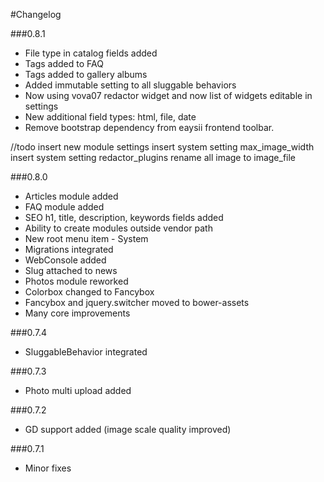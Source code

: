 #Changelog

###0.8.1
* File type in catalog fields added
* Tags added to FAQ
* Tags added to gallery albums
* Added immutable setting to all sluggable behaviors
* Now using vova07 redactor widget and now list of widgets editable in settings
* New additional field types: html, file, date
* Remove bootstrap dependency from eaysii frontend toolbar.

//todo
insert new module settings
insert system setting max_image_width
insert system setting redactor_plugins
rename all image to image_file


###0.8.0
* Articles module added
* FAQ module added
* SEO h1, title, description, keywords fields added
* Ability to create modules outside vendor path
* New root menu item - System
* Migrations integrated
* WebConsole added
* Slug attached to news
* Photos module reworked
* Colorbox changed to Fancybox
* Fancybox and jquery.switcher moved to bower-assets
* Many core improvements

###0.7.4
* SluggableBehavior integrated

###0.7.3
* Photo multi upload added

###0.7.2
* GD support added (image scale quality improved)

###0.7.1
* Minor fixes